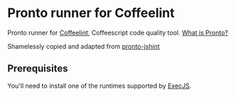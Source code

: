 # Pronto runner for Coffeelint

Pronto runner for [Coffeelint](http://www.coffeelint.com/), Coffeescript code quality tool. [What is Pronto?](https://github.com/mmozuras/pronto)

Shamelessly copied and adapted from [pronto-jshint](https://github.com/mmozuras/pronto-jshint)

## Prerequisites

You'll need to install one of the runtimes supported by [ExecJS](https://github.com/sstephenson/execjs#execjs).
